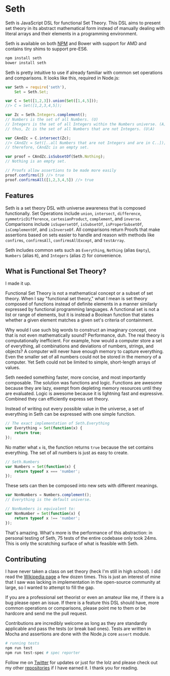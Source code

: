 Seth
====

Seth is JavaScript DSL for functional Set Theory. This DSL aims to present set theory in its abstract mathematical form instead of manually dealing with literal arrays and their elements in a programming environment.

Seth is available on both [NPM](https://www.npmjs.org/package/seth) and Bower with support for AMD and contains tiny shims to support pre-ES6.

```bash
npm install seth
bower install seth
``` 

Seth is pretty intuitive to use if already familiar with common set operations and comparisons. It looks like this, required in Node.js:

```javascript
var Seth = require('seth'),
	Set = Seth.Set;

var C = Set([1,2,3]).union(Set([1,4,5]));
//> C = Set([1,2,3,4,5]);

var Zc = Seth.Integers.complement();
// Numbers is the set of all Numbers. (U)
// Integers is the set of all Integers within the Numbers universe. (A)
// thus, Zc is the set of all Numbers that are not Integers. (U\A)

var CAndZc = C.intersect(Zc);
//> CAndZc = Set([..all Numbers that are not Integers and are in C..]);
// therefore, CAndZc is an empty set.

var proof = CAndZc.isSubsetOf(Seth.Nothing);
// Nothing is an empty set.

// Proofs allow assertions to be made more easily
proof.confirms(2) //> true
proof.confirmsAll([1,2,3,4,5]) //> true
```

## Features

Seth is a set theory DSL with universe awareness that is composed functionally. Set Operations include `union`, `intersect`, `difference`, `symmetricDifference`, `cartesianProduct`, `complement`, and `inverse`. Comparisons include `isSupersetOf`, `isSubsetOf`, `isProperSubsetOf`, `isComplementOf`, and `isInverseOf`. All comparisons return Proofs that make assertions based on sets easier to handle and reason with methods like `confirms`, `confirmsAll`, `confirmsAllExcept`, and `testArray`.

Seth includes common sets such as `Everything`, `Nothing` (alias `Empty`), `Numbers` (alias `R`), and `Integers` (alias `Z`) for convenience.

## What is Functional Set Theory?

I made it up.

Functional Set Theory is not a mathematical concept or a subset of set theory. When I say "functional set theory," what I mean is set theory composed of functions instead of definite elements in a manner similarly expressed by functional programming languages. A functional set is not a list or range of elements, but it is instead a Boolean function that states whether a given element matches a given set's criteria of containment.

Why would I use such big words to construct an imaginary concept, one that is not even mathematically sound? Performance, duh. The real theory is computationally inefficient. For example, how would a computer store a set of everything, all combinations and deviations of numbers, strings, and objects? A computer will never have enough memory to capture everything. Even the smaller set of all numbers could not be stored in the memory of a computer. Yet Seth could not be limited to simple, short-length arrays of values.

Seth needed something faster, more concise, and most importantly composable. The solution was functions and logic. Functions are awesome because they are lazy, exempt from depleting memory resources until they are evaluated. Logic is awesome because it is lightning fast and expressive. Combined they can efficiently express set theory.

Instead of writing out every possible value in the universe, a set of everything in Seth can be expressed with one simple function.

```javascript
// The exact implementation of Seth.Everything
var Everything = Set(function(x) {
	return true;	
});
```

No matter what `x` is, the function returns `true` because the set contains everything. The set of all numbers is just as easy to create.

```javascript
// Seth.Numbers
var Numbers = Set(function(x) {
	return typeof x === 'number';
});
```

These sets can then be composed into new sets with different meanings.

```javascript
var NonNumbers = Numbers.complement();
// Everything is the default universe.

// NonNumbers is equivalent to:
var NonNumber = Set(function(x) {
	return typeof x !== 'number';
});
```

That's amazing. What's more is the performance of this abstraction: in personal testing of Seth, 75 tests of the entire codebase only took 24ms. This is only the scratching surface of what is feasible with Seth. 

## Contributing

I have never taken a class on set theory (heck I'm still in high school). I did read the [Wikipedia page](http://en.wikipedia.org/wiki/Set_theory) a few dozen times. This is just an interest of mine that I saw was lacking in implementation in the open-source community at large, so I wanted to attempt to fill the gap.

If you are a professional set theorist or even an amateur like me, if there is a bug please open an issue. If there is a feature this DSL should have, more common operations or comparisons, please point me to them or be hardcore and send me the pull request.

Contributions are incredibly welcome as long as they are standardly applicable and pass the tests (or break bad ones). Tests are written in Mocha and assertions are done with the Node.js core `assert` module.

```bash
# running tests
npm run test
npm run test-spec # spec reporter
```

Follow me on [Twitter](https://twitter.com/compooter) for updates or just for the lolz and please check out my other [repositories](https://github.com/andrejewski) if I have earned it. I thank you for reading.
